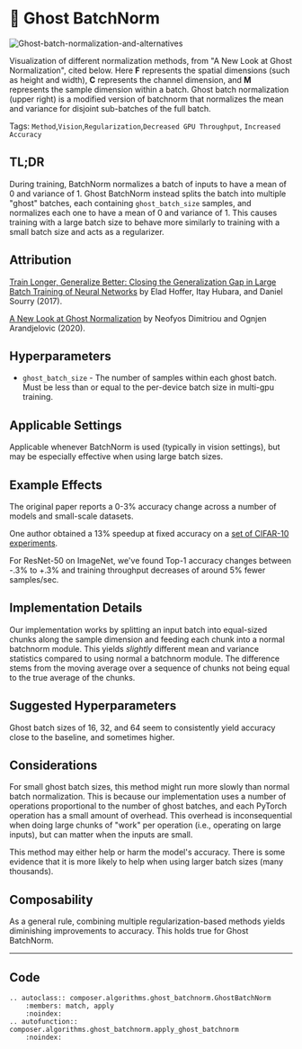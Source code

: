 # 👻 Ghost BatchNorm

![Ghost-batch-normalization-and-alternatives](https://storage.googleapis.com/docs.mosaicml.com/images/methods/ghost-batch-normalization.png)

Visualization of different normalization methods, from "A New Look at Ghost Normalization", cited below. Here $\mathbf{F}$ represents the spatial dimensions (such as height and width), $\mathbf{C}$ represents the channel dimension, and $\mathbf{M}$ represents the sample dimension within a batch. Ghost batch normalization (upper right) is a modified version of batchnorm that normalizes the mean and variance for disjoint sub-batches of the full batch.

Tags: `Method`,`Vision`,`Regularization`,`Decreased GPU Throughput`, `Increased Accuracy`

## TL;DR

During training, BatchNorm normalizes a batch of inputs to have a mean of 0 and variance of 1. Ghost BatchNorm instead splits the batch into multiple "ghost" batches, each containing `ghost_batch_size` samples, and normalizes each one to have a mean of 0 and variance of 1. This causes training with a large batch size to behave more similarly to training with a small batch size and acts as a regularizer.

## Attribution

[Train Longer, Generalize Better: Closing the Generalization Gap in Large Batch Training of Neural Networks](https://arxiv.org/abs/1705.08741) by Elad Hoffer, Itay Hubara, and Daniel Sourry (2017).

[A New Look at Ghost Normalization](https://arxiv.org/abs/2007.08554) by Neofyos Dimitriou and Ognjen Arandjelovic (2020).

## Hyperparameters

- `ghost_batch_size` - The number of samples within each ghost batch. Must be less than or equal to the per-device batch size in multi-gpu training.


## Applicable Settings

Applicable whenever BatchNorm is used (typically in vision settings), but may be especially effective when using large batch sizes.

## Example Effects

The original paper reports a 0-3% accuracy change across a number of models and small-scale datasets.

One author obtained a 13% speedup at fixed accuracy on a [set of CIFAR-10 experiments](https://myrtle.ai/learn/how-to-train-your-resnet-8-bag-of-tricks/).

For ResNet-50 on ImageNet, we've found Top-1 accuracy changes between -.3% to +.3% and training throughput decreases of around 5% fewer samples/sec.

## Implementation Details

Our implementation works by splitting an input batch into equal-sized chunks along the sample dimension and feeding each chunk into a normal batchnorm module. This yields *slightly* different mean and variance statistics compared to using normal a batchnorm module. The difference stems from the moving average over a sequence of chunks not being equal to the true average of the chunks.

## Suggested Hyperparameters

Ghost batch sizes of 16, 32, and 64 seem to consistently yield accuracy close to the baseline, and sometimes higher.

## Considerations

For small ghost batch sizes, this method might run more slowly than normal batch normalization. This is because our implementation uses a number of operations proportional to the number of ghost batches, and each PyTorch operation has a small amount of overhead. This overhead is inconsequential when doing large chunks of "work" per operation (i.e., operating on large inputs), but can matter when the inputs are small.

This method may either help or harm the model's accuracy. There is some evidence that it is more likely to help when using larger batch sizes (many thousands).

## Composability

As a general rule, combining multiple regularization-based methods yields diminishing improvements to accuracy. This holds true for Ghost BatchNorm.

---

## Code
```{eval-rst}
.. autoclass:: composer.algorithms.ghost_batchnorm.GhostBatchNorm
    :members: match, apply
    :noindex:
.. autofunction:: composer.algorithms.ghost_batchnorm.apply_ghost_batchnorm
    :noindex:
